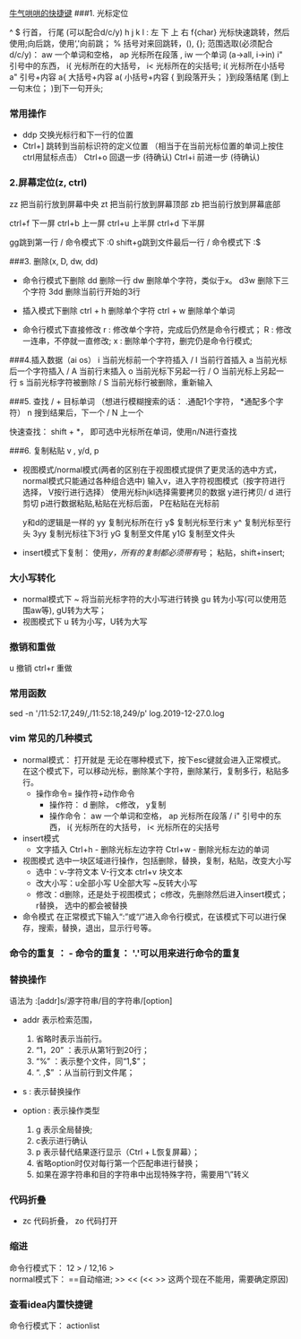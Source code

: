 [牛气哄哄的快捷键](https://www.cnblogs.com/yangjig/p/6014198.html)
###1. 光标定位

^ $ 行首， 行尾  (可以配合d/c/y)
h j k l  : 左 下 上 右
f{char} 光标快速跳转，然后使用;向后跳，使用‘,'向前跳；
% 括号对来回跳转，(), {};
范围选取(必须配合d/c/y)： aw 一个单词和空格， ap 光标所在段落 , iw 一个单词 (a->all, i->in)
                   i" 引号中的东西， i{ 光标所在的大括号，  i<  光标所在的尖括号;  i( 光标所在小括号 
                   a" 引号+内容    a{ 大括号+内容      a( 小括号+内容
                   { 到段落开头； }到段落结尾   (到上一句末位； )到下一句开头;

### 常用操作
- ddp  交换光标行和下一行的位置
- Ctrl+] 跳转到当前标识符的定义位置 （相当于在当前光标位置的单词上按住ctrl用鼠标点击） 
Ctrl+o 回退一步 (待确认) 
Ctrl+i 前进一步 (待确认) 

### 2.屏幕定位(z, ctrl)
zz 把当前行放到屏幕中央
zt 把当前行放到屏幕顶部
zb 把当前行放到屏幕底部

ctrl+f 下一屏
ctrl+b 上一屏
ctrl+u 上半屏
ctrl+d 下半屏

gg跳到第一行   / 命令模式下  :0
shift+g跳到文件最后一行  / 命令模式下  :$

###3. 删除(x, D, dw,  dd)
- 命令行模式下删除
    dd 删除一行
    dw  删除单个字符，类似于x。
    d3w 删除下三个字符
    3dd 删除当前行开始的3行
    
- 插入模式下删除
     ctrl + h 删除单个字符
     ctrl + w 删除单个单词
     
- 命令行模式下直接修改
     r : 修改单个字符，完成后仍然是命令行模式；
     R : 修改一连串，不停就一直修改;
     x : 删除单个字符，删完仍是命令行模式; 
     
###4.插入数据（ai os）
i 当前光标前一个字符插入  / I 当前行首插入
a 当前光标后一个字符插入  / A 当前行末插入
o 当前光标下另起一行     / O 当前光标上另起一行
s 当前光标字符被删除     / S 当前光标行被删除，重新输入
                     
###5. 查找
/ + 目标单词  （想进行模糊搜索的话： .通配1个字符， *通配多个字符）
n 搜到结果后，下一个 / N 上一个

快速查找：
shift + *， 即可选中光标所在单词，使用n/N进行查找

###6. 复制粘贴 v , y/d, p
- 视图模式/normal模式(两者的区别在于视图模式提供了更灵活的选中方式，normal模式只能通过各种组合选中)
    输入v，进入字符视图模式（按字符进行选择， V按行进行选择）
    使用光标hjkl选择需要拷贝的数据
    y进行拷贝/ d 进行剪切
    p进行数据粘贴,粘贴在光标后面， P在粘贴在光标前 

    y和d的逻辑是一样的
    yy 复制光标所在行
    y$ 复制光标至行末
    y^ 复制光标至行头
    3yy 复制光标往下3行
    yG 复制至文件尾
    y1G 复制至文件头
    
- insert模式下复制：
   使用*y，所有的复制都必须带有*号；
   粘贴，shift+insert; 

### 大小写转化
- normal模式下
    ~ 将当前光标字符的大小写进行转换
    gu 转为小写(可以使用范围aw等), gU转为大写；
- 视图模式下
    u 转为小写，U转为大写

### 撤销和重做
u 撤销
ctrl+r 重做

### 常用函数
  sed -n '/11:52:17,249/,/11:52:18,249/p' log.2019-12-27.0.log
  
### vim 常见的几种模式
- normal模式： 打开就是
    无论在哪种模式下，按下esc键就会进入正常模式。在这个模式下，可以移动光标，删除某个字符，删除某行，复制多行，粘贴多行。
    - 操作命令= 操作符+动作命令 
      - 操作符： d 删除， c修改， y复制
      - 操作命令： aw 一个单词和空格， ap 光标所在段落 /  i" 引号中的东西， i{ 光标所在的大括号，  i<  光标所在的尖括号
- insert模式
    - 文字插入
      Ctrl+h - 删除光标左边字符 
      Ctrl+w - 删除光标左边的单词 
- 视图模式
    选中一块区域进行操作，包括删除，替换，复制，粘贴，改变大小写
    - 选中：v-字符文本 V-行文本    ctrl+v 块文本
    - 改大小写：u全部小写 U全部大写 ~反转大小写
    - 修改：d删除，还是处于视图模式； c修改，先删除然后进入insert模式； r替换， 选中的都会被替换 
- 命令模式 
    在正常模式下输入“:”或“/”进入命令行模式，在该模式下可以进行保存，搜索，替换，退出，显示行号等。
    
### 命令的重复 ：     - 命令的重复： '.'可以用来进行命令的重复

### 替换操作
语法为 :[addr]s/源字符串/目的字符串/[option]
- addr 表示检索范围，
    1. 省略时表示当前行。
    2. “1，20” ：表示从第1行到20行；
    3. “%” ：表示整个文件，同“1,$”；
    4. “. ,$” ：从当前行到文件尾；
  
- s : 表示替换操作

- option : 表示操作类型
     1. g 表示全局替换; 
     2. c表示进行确认
     3. p 表示替代结果逐行显示（Ctrl + L恢复屏幕）；
     4. 省略option时仅对每行第一个匹配串进行替换；
     5. 如果在源字符串和目的字符串中出现特殊字符，需要用”\”转义
     
### 代码折叠
- zc 代码折叠，  zo 代码打开

### 缩进
  命令行模式下：  12 > /  12,16 >   
  normal模式下：  ==自动缩进;   >>   << (<< >> 这两个现在不能用，需要确定原因) 
  
### 查看idea内置快捷键
  命令行模式下： actionlist

